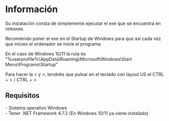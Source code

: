 <h1>Información</h1>

Su instalación consta de simplemente ejecutar el exe que se encuentra en releases.

Recomiendo poner el exe en el Startup de Windows para que así cada vez que inicies el ordenador se inicie el programa. 

En el caso de Windows 10/11 la ruta es "%userprofile%\AppData\Roaming\Microsoft\Windows\Start Menu\Programs\Startup"

Para hacer la < y >, tendréis que pulsar en el teclado con layout US el CTRL + < / CTRL + >.

<h2>Requisitos</h2>
- Sistema operativo Windows<br>
- Tener .NET Framework 4.7.2 (En Windows 10/11 ya viene instalado)
